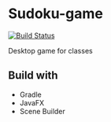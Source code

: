 # Sudoku-game
[![Build Status](https://travis-ci.com/pantoska/sudoku-game.svg?token=pfuVtzxQsoLuHAjAcunp&branch=master)](https://travis-ci.com/pantoska/sudoku-game)

Desktop game for classes

## Build with

* Gradle
* JavaFX
* Scene Builder

